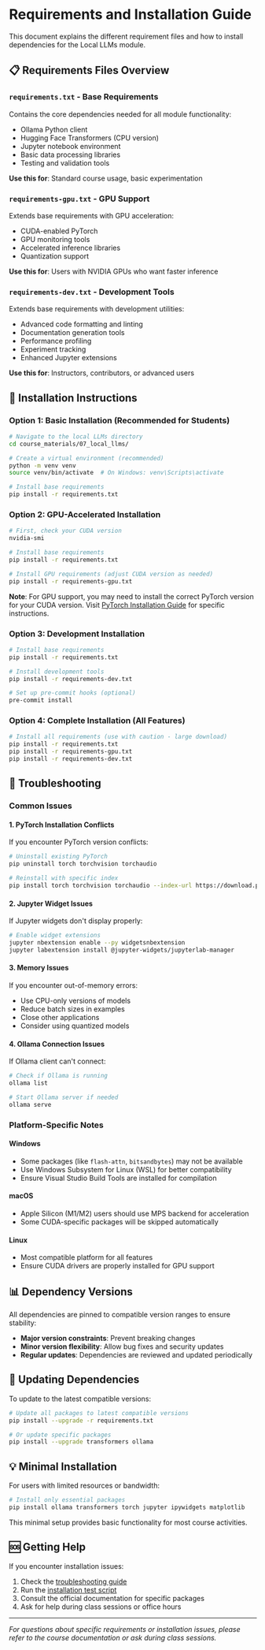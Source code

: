 # Requirements and Installation Guide

This document explains the different requirement files and how to install dependencies for the Local LLMs module.

## 📋 Requirements Files Overview

### `requirements.txt` - Base Requirements
Contains the core dependencies needed for all module functionality:
- Ollama Python client
- Hugging Face Transformers (CPU version)
- Jupyter notebook environment
- Basic data processing libraries
- Testing and validation tools

**Use this for**: Standard course usage, basic experimentation

### `requirements-gpu.txt` - GPU Support
Extends base requirements with GPU acceleration:
- CUDA-enabled PyTorch
- GPU monitoring tools
- Accelerated inference libraries
- Quantization support

**Use this for**: Users with NVIDIA GPUs who want faster inference

### `requirements-dev.txt` - Development Tools
Extends base requirements with development utilities:
- Advanced code formatting and linting
- Documentation generation tools
- Performance profiling
- Experiment tracking
- Enhanced Jupyter extensions

**Use this for**: Instructors, contributors, or advanced users

## 🚀 Installation Instructions

### Option 1: Basic Installation (Recommended for Students)

```bash
# Navigate to the local LLMs directory
cd course_materials/07_local_llms/

# Create a virtual environment (recommended)
python -m venv venv
source venv/bin/activate  # On Windows: venv\Scripts\activate

# Install base requirements
pip install -r requirements.txt
```

### Option 2: GPU-Accelerated Installation

```bash
# First, check your CUDA version
nvidia-smi

# Install base requirements
pip install -r requirements.txt

# Install GPU requirements (adjust CUDA version as needed)
pip install -r requirements-gpu.txt
```

**Note**: For GPU support, you may need to install the correct PyTorch version for your CUDA version. Visit [PyTorch Installation Guide](https://pytorch.org/get-started/locally/) for specific instructions.

### Option 3: Development Installation

```bash
# Install base requirements
pip install -r requirements.txt

# Install development tools
pip install -r requirements-dev.txt

# Set up pre-commit hooks (optional)
pre-commit install
```

### Option 4: Complete Installation (All Features)

```bash
# Install all requirements (use with caution - large download)
pip install -r requirements.txt
pip install -r requirements-gpu.txt
pip install -r requirements-dev.txt
```

## 🔧 Troubleshooting

### Common Issues

#### 1. PyTorch Installation Conflicts
If you encounter PyTorch version conflicts:
```bash
# Uninstall existing PyTorch
pip uninstall torch torchvision torchaudio

# Reinstall with specific index
pip install torch torchvision torchaudio --index-url https://download.pytorch.org/whl/cu118
```

#### 2. Jupyter Widget Issues
If Jupyter widgets don't display properly:
```bash
# Enable widget extensions
jupyter nbextension enable --py widgetsnbextension
jupyter labextension install @jupyter-widgets/jupyterlab-manager
```

#### 3. Memory Issues
If you encounter out-of-memory errors:
- Use CPU-only versions of models
- Reduce batch sizes in examples
- Close other applications
- Consider using quantized models

#### 4. Ollama Connection Issues
If Ollama client can't connect:
```bash
# Check if Ollama is running
ollama list

# Start Ollama server if needed
ollama serve
```

### Platform-Specific Notes

#### Windows
- Some packages (like `flash-attn`, `bitsandbytes`) may not be available
- Use Windows Subsystem for Linux (WSL) for better compatibility
- Ensure Visual Studio Build Tools are installed for compilation

#### macOS
- Apple Silicon (M1/M2) users should use MPS backend for acceleration
- Some CUDA-specific packages will be skipped automatically

#### Linux
- Most compatible platform for all features
- Ensure CUDA drivers are properly installed for GPU support

## 📊 Dependency Versions

All dependencies are pinned to compatible version ranges to ensure stability:
- **Major version constraints**: Prevent breaking changes
- **Minor version flexibility**: Allow bug fixes and security updates
- **Regular updates**: Dependencies are reviewed and updated periodically

## 🔄 Updating Dependencies

To update to the latest compatible versions:

```bash
# Update all packages to latest compatible versions
pip install --upgrade -r requirements.txt

# Or update specific packages
pip install --upgrade transformers ollama
```

## 💡 Minimal Installation

For users with limited resources or bandwidth:

```bash
# Install only essential packages
pip install ollama transformers torch jupyter ipywidgets matplotlib
```

This minimal setup provides basic functionality for most course activities.

## 🆘 Getting Help

If you encounter installation issues:

1. Check the [troubleshooting guide](setup_scripts/troubleshooting.md)
2. Run the [installation test script](setup_scripts/test_installation.py)
3. Consult the official documentation for specific packages
4. Ask for help during class sessions or office hours

---

*For questions about specific requirements or installation issues, please refer to the course documentation or ask during class sessions.*